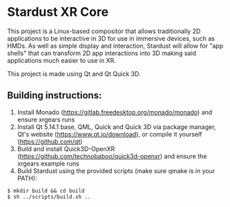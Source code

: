 # Stardust XR Core

This project is a Linux-based compositor that allows traditionally 2D applications to be interactive in 3D for use in immersive devices, such as HMDs. As well as simple display and interaction, Stardust will allow for "app shells" that can transform 2D app interactions into 3D making said applications much easier to use in XR.

This project is made using Qt and Qt Quick 3D.

## Building instructions:

1. Install Monado (https://gitlab.freedesktop.org/monado/monado) and ensure xrgears runs
2. Install Qt 5.14.1 base, QML, Quick and Quick 3D via package manager, Qt's website (https://www.qt.io/download), or compile it yourself (https://github.com/qt)
3. Build and install Quick3D-OpenXR (https://github.com/technobaboo/quick3d-openxr) and ensure the xrgears example runs
4. Build Stardust using the provided scripts (make sure qmake is in your PATH):
```
$ mkdir build && cd build
$ sh ../scripts/build.sh ..
```

